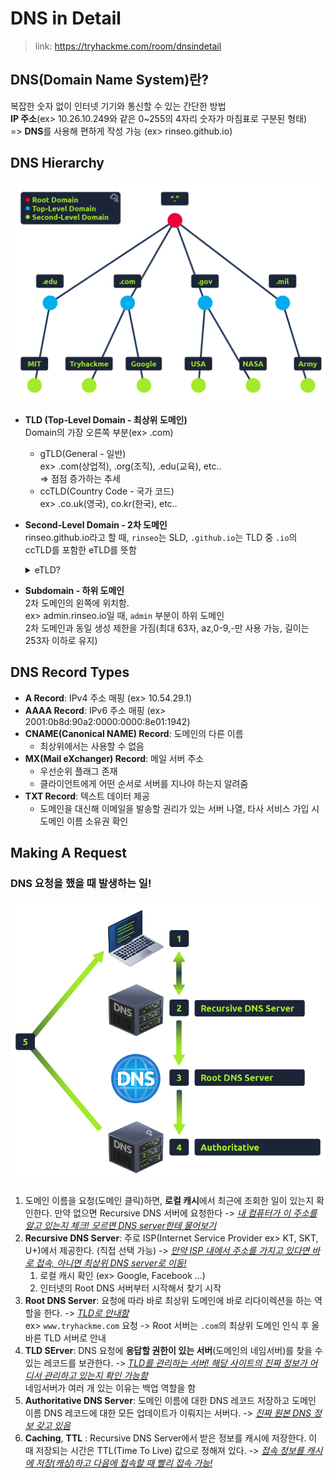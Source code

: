 # DNS in Detail
> link: https://tryhackme.com/room/dnsindetail
## DNS(Domain Name System)란?  
복잡한 숫자 없이 인터넷 기기와 통신할 수 있는 간단한 방법  
**IP 주소**(ex> 10.26.10.249와 같은 0~255의 4자리 숫자가 마침표로 구분된 형태)  
=> **DNS**를 사용해 편하게 작성 가능 (ex> rinseo.github.io)

## DNS Hierarchy
![source: DNS in Detail - Domain Hierarchy](images/image.png)
- **TLD (Top-Level Domain - 최상위 도메인)**  
    Domain의 가장 오른쪽 부분(ex> .com)  
    - gTLD(General - 일반)  
        ex> .com(상업적), .org(조직), .edu(교육), etc..   
        => 점점 증가하는 추세
    - ccTLD(Country Code - 국가 코드)  
        ex> .co.uk(영국), co.kr(한국), etc..
- **Second-Level Domain - 2차 도메인**  
    rinseo.github.io라고 할 때, ```rinseo```는 SLD, ```.github.io```는 TLD 중 ```.io```의 ccTLD를 포함한 eTLD를 뜻함   
    <details>  
    <summary>eTLD?</summary>

    eTLD(effective Top-Level Domain - 유효 최상위 도메인): 별개의 조직이 도메인을 등록할 수 있는 도메인 접미사(suffix)  
    ```.github.io```에서 ```.io```만은 ccTLD지만, ```.github.io``` 이렇게 합쳐지면, 접미사가 붙은 **eTLD**가 된다.
    </details>   
- **Subdomain - 하위 도메인**   
    2차 도메인의 왼쪽에 위치함.  
    ex> admin.rinseo.io일 때, ```admin``` 부분이 하위 도메인   
    2차 도메인과 동일 생성 제한을 가짐(최대 63자, az,0-9,-만 사용 가능, 길이는 253자 이하로 유지)

## DNS Record Types
- **A Record**: IPv4 주소 매핑 (ex> 10.54.29.1)
- **AAAA Record**: IPv6 주소 매핑 (ex> 2001:0b8d:90a2:0000:0000:8e01:1942)
- **CNAME(Canonical NAME) Record**: 도메인의 다른 이름
    - 최상위에서는 사용할 수 없음
- **MX(Mail eXchanger) Record**: 메일 서버 주소
    - 우선순위 플래그 존재
    - 클라이언트에게 어떤 순서로 서버를 지나야 하는지 알려줌
- **TXT Record**: 텍스트 데이터 제공
    - 도메인을 대신해 이메일을 발송할 권리가 있는 서버 나열, 타사 서비스 가입 시 도메인 이름 소유권 확인

## Making A Request
### DNS 요청을 했을 때 발생하는 일!
![alt text](images/image-1.png)
1. 도메인 이름을 요청(도메인 클릭)하면, **로컬 캐시**에서 최근에 조회한 일이 있는지 확인한다. 만약 없으면 Recursive DNS 서버에 요청한다 -> *<u>내 컴퓨터가 이 주소를 알고 있는지 체크! 모르면 DNS server한테 물어보기*</u>
2. **Recursive DNS Server**: 주로 ISP(Internet Service Provider ex> KT, SKT, U+)에서 제공한다. (직접 선택 가능) -> *<u>만약 ISP 내에서 주소를 가지고 있다면 바로 접속, 아니면 최상위 DNS server로 이동!*</u>
    1. 로컬 캐시 확인 (ex> Google, Facebook ...)
    2. 인터넷의 Root DNS 서버부터 시작해서 찾기 시작
3. **Root DNS Server**: 요청에 따라 바로 최상위 도메인에 바로 리다이렉션을 하는 역할을 한다. -> *<u>TLD로 안내함</u>*  
    ex> ```www.tryhackme.com``` 요청 -> Root 서버는 ```.com```의 최상위 도메인 인식 후 올바른 TLD 서버로 안내
4. **TLD SErver**: DNS 요청에 **응답할 권한이 있는 서버**(도메인의 네임서버)를 찾을 수 있는 레코드를 보관한다. -> *<u>TLD를 관리하는 서버! 해당 사이트의 진짜 정보가 어디서 관리하고 있는지 확인 가능함*</u>  
    네임서버가 여러 개 있는 이유는 백업 역할을 함
5. **Authoritative DNS Server**: 도메인 이름에 대한 DNS 레코드 저장하고 도메인 이름 DNS 레코드에 대한 모든 업데이트가 이뤄지는 서버다. -> *<u>진짜 원본 DNS 정보 갖고 있음*</u>
6. **Caching**, **TTL** : Recursive DNS Server에서 받은 정보를 캐시에 저장한다. 이 때 저장되는 시간은 TTL(Time To Live) 값으로 정해져 있다. -> *<u>접속 정보를 캐시에 저장(캐싱)하고 다음에 접속할 때 빨리 접속 가능!</u>*